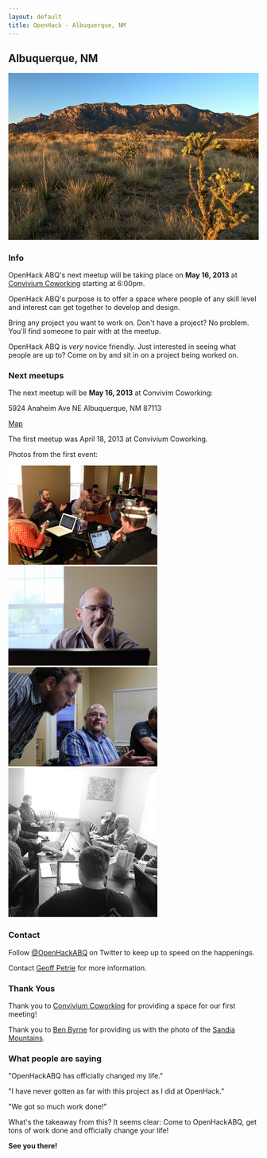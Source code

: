 ```yaml
---
layout: default
title: OpenHack - Albuquerque, NM
---
```


## Albuquerque, NM

![Albuquerque, NM Sandia](/albuquerque/img/sandia_drywall.jpg)

### Info

OpenHack ABQ's next meetup will be taking place on **May 16, 2013** at
[Convivium Coworking](http://www.conviviumcoworking.com/) starting at 6:00pm.

OpenHack ABQ's purpose is to offer a space where people of any skill level
and interest can get together to develop and design.

Bring any project you want to work on. Don't have a project? No problem.
You'll find someone to pair with at the meetup.

OpenHack ABQ is _very_ novice friendly. Just interested in seeing what people
are up to? Come on by and sit in on a project being worked on.

### Next meetups

The next meetup will be **May 16, 2013** at Convivim Coworking:

5924 Anaheim Ave NE
Albuquerque, NM 87113

[Map](http://goo.gl/maps/5y7xs)

The first meetup was April 18, 2013 at Convivium Coworking.

Photos from the first event:

![Some of the group](/albuquerque/img/photo03-geoff_petrie.jpg) ![Hard thinking](/albuquerque/img/photo02-james_woodward.jpg)
![A conversation](/albuquerque/img/photo01-james_woodward.jpg) ![Another group shot](/albuquerque/img/photo04-lori_patton.jpg)

### Contact

Follow [@OpenHackABQ](https://twitter.com/OpenHackABQ) on Twitter to keep up to
speed on the happenings.

Contact [Geoff Petrie](mailto:g.petrie+openhack@gmail.com) for more
information.

### Thank Yous

Thank you to [Convivium Coworking](http://www.conviviumcoworking.com/) for
providing a space for our first meeting!

Thank you to [Ben Byrne](http://www.flickr.com/photos/drywall/) for providing
us with the photo of the [Sandia
Mountains](http://www.flickr.com/photos/drywall/2888810632/).

### What people are saying

"OpenHackABQ has officially changed my life."

"I have never gotten as far with this project as I did at OpenHack."

"We got so much work done!"

What's the takeaway from this? It seems clear: Come to OpenHackABQ, get tons of
work done and officially change your life!

**See you there!**
